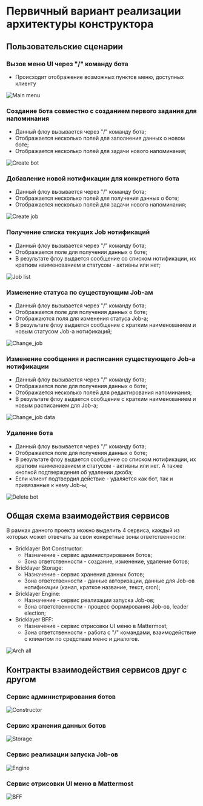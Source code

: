 # Первичный вариант реализации архитектуры конструктора

## Пользовательские сценарии

### Вызов меню UI через "/" команду бота

* Происходит отображение возможных пунктов меню, доступных клиенту

![Main menu](./img/main_menu.png)

### Создание бота совместно с созданием первого задания для напоминания

* Данный флоу вызывается через "/" команду бота;
* Отображается несколько полей для заполнения данных о новом боте;
* Отображается несколько полей для задачи нового напоминания;

![Create bot](./img/create_bot.png)

### Добавление новой нотификации для конкретного бота

* Данный флоу вызывается через "/" команду бота;
* Отображается несколько полей для получения данных о боте;
* Отображается несколько полей для задачи нового напоминания;

![Create job](./img/create_job.png)

### Получение списка текущих Job нотификаций

* Данный флоу вызывается через "/" команду бота;
* Отображается поле для получения данных о боте;
* В результате флоу выдается сообщение со списком нотификации, их кратким наименованием и статусом - активны или нет;

![Job list](./img/job_list.png)

### Изменение статуса по существующим Job-ам

* Данный флоу вызывается через "/" команду бота;
* Отображается поле для получения данных о боте;
* Отображаются поля для изменения статуса Job-а;
* В результате флоу выдается сообщение с кратким наименованием и новым статусом Job-а нотификаций;

![Change_job](./img/change_job.png)

### Изменение сообщения и расписания существующего Job-а нотификации

* Данный флоу вызывается через "/" команду бота;
* Отображается поле для получения данных о боте;
* Отображается несколько полей для редактирования напоминания;
* В результате флоу выдается сообщение с кратким наименованием и новым расписанием для Job-а;

![Change_job data](./img/change_job_data.png)

### Удаление бота

* Данный флоу вызывается через "/" команду бота;
* Отображается поле для получения данных о боте;
* В результате флоу выдается сообщение со списком нотификации, их кратким наименованием и статусом - активны или нет. А также кнопкой подтверждения об удалении джоба;
* Если клиент подтвердил действие - удаляется как бот, так и привязанные к нему Job-ы;

![Delete bot](./img/delete_bot.png)

## Общая схема взаимодействия сервисов

В рамках данного проекта можно выделить 4 сервиса, каждый из которых может отвечать за свои конкретные зоны ответственности:

* Bricklayer Bot Constructor:
  * Назначение - сервис администрирования ботов;
  * Зона ответственности - создание, изменение, удаление ботов;
* Bricklayer Storage:
  * Назначение - сервис хранения данных ботов;
  * Зона ответственности - данные авторизации, данные для Job-ов нотификации (канал, краткое название, текст, cron);
* Bricklayer Engine:
  * Назначение - сервис реализации запуска Job-ов;
  * Зона ответственности - процесс формирования Job-ов, leader election;
* Bricklayer BFF:
  * Назначение - сервис отрисовки UI меню в Mattermost;
  * Зона ответственности - работа с "/" командами, взаимодействие с клиентом по средствам меню и диалогов.

![Arch all](./img/arch_all.png)

## Контракты взаимодействия сервисов друг с другом

### Сервис администрирования ботов

![Constructor](./img/constr_v1.png)

### Сервис хранения данных ботов

![Storage](./img/strg_v1.png)

### Сервис реализации запуска Job-ов

![Engine](./img/eng_v1.png)

### Сервис отрисовки UI меню в Mattermost

![BFF](./img/bff_v1.png)
